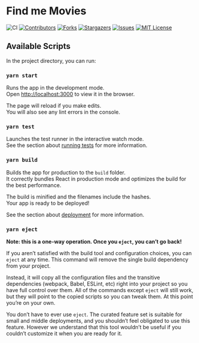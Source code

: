 # Find me Movies

![CI][ci-url]
[![Contributors][contributors-shield]][contributors-url]
[![Forks][forks-shield]][forks-url]
[![Stargazers][stars-shield]][stars-url]
[![Issues][issues-shield]][issues-url]
[![MIT License][license-shield]][license-url]

## Available Scripts

In the project directory, you can run:

### `yarn start`

Runs the app in the development mode.<br />
Open [http://localhost:3000](http://localhost:3000) to view it in the browser.

The page will reload if you make edits.<br />
You will also see any lint errors in the console.

### `yarn test`

Launches the test runner in the interactive watch mode.<br />
See the section about [running tests](https://facebook.github.io/create-react-app/docs/running-tests) for more information.

### `yarn build`

Builds the app for production to the `build` folder.<br />
It correctly bundles React in production mode and optimizes the build for the best performance.

The build is minified and the filenames include the hashes.<br />
Your app is ready to be deployed!

See the section about [deployment](https://facebook.github.io/create-react-app/docs/deployment) for more information.

### `yarn eject`

**Note: this is a one-way operation. Once you `eject`, you can’t go back!**

If you aren’t satisfied with the build tool and configuration choices, you can `eject` at any time. This command will remove the single build dependency from your project.

Instead, it will copy all the configuration files and the transitive dependencies (webpack, Babel, ESLint, etc) right into your project so you have full control over them. All of the commands except `eject` will still work, but they will point to the copied scripts so you can tweak them. At this point you’re on your own.

You don’t have to ever use `eject`. The curated feature set is suitable for small and middle deployments, and you shouldn’t feel obligated to use this feature. However we understand that this tool wouldn’t be useful if you couldn’t customize it when you are ready for it.

[ci-url]: https://github.com/gayankanishka/find-me-movies/workflows/CI/badge.svg
[contributors-shield]: https://img.shields.io/badge/CONTRIBUTORS-green.svg
[contributors-url]: https://github.com/gayankanishka/find-me-movies/graphs/contributors
[forks-shield]: https://img.shields.io/badge/FORKS-blue.svg
[forks-url]: https://github.com/gayankanishka/find-me-movies/network/members
[stars-shield]: https://img.shields.io/badge/STARS-blue.svg
[stars-url]: https://github.com/gayankanishka/find-me-movies/stargazers
[issues-shield]: https://img.shields.io/badge/ISSUES-orange.svg
[issues-url]: https://github.com/gayankanishka/find-me-movies/issues
[license-shield]: https://img.shields.io/badge/License-MIT-blue.svg
[license-url]: https://github.com/gayankanishka/find-me-movies/blob/master/LICENSE

<!-- [product-screenshot]: images/screenshot.png -->
